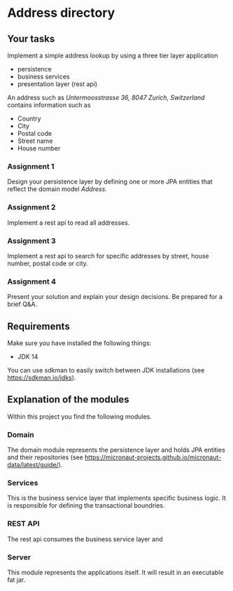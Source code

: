 # Address directory

## Your tasks

Implement a simple address lookup by using a three tier layer application

 - persistence
 - business services
 - presentation layer (rest api)

An address such as _Untermoosstrasse 36, 8047 Zurich, Switzerland_ contains information such as

- Country
- City
- Postal code
- Street name
- House number

### Assignment 1

Design your persistence layer by defining one or more JPA entities that reflect the domain model _Address_.

### Assignment 2

Implement a rest api to read all addresses.

### Assignment 3

Implement a rest api to search for specific addresses by street, house number, postal code or city.

### Assignment 4

Present your solution and explain your design decisions. Be prepared for a brief Q&A.
  
## Requirements

Make sure you have installed the following things:

- JDK 14

You can use sdkman to easily switch between JDK installations (see https://sdkman.io/jdks).


## Explanation of the modules

Within this project you find the following modules.

### Domain

The domain module represents the persistence layer and holds JPA entities and their repositories (see https://micronaut-projects.github.io/micronaut-data/latest/guide/).

### Services

This is the business service layer that implements specific business logic. It is responsible for defining the transactional boundries.

### REST API

The rest api consumes the business service layer and 

### Server

This module represents the applications itself. It will result in an executable fat jar. 

